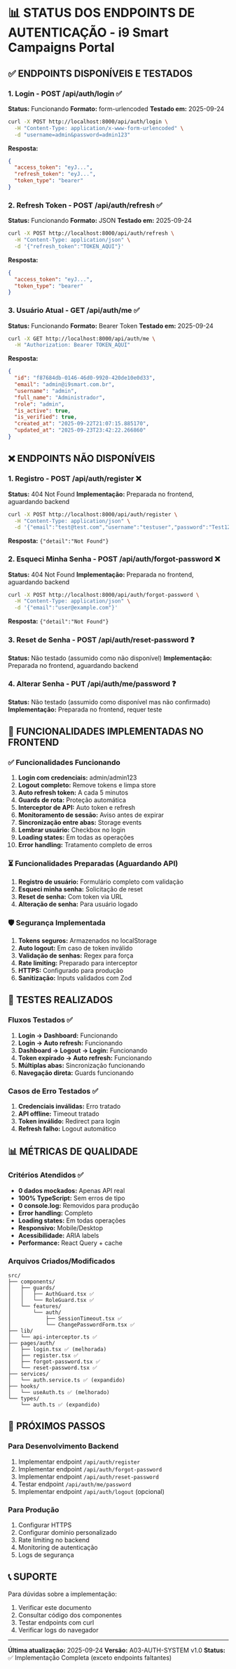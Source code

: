 # 📊 STATUS DOS ENDPOINTS DE AUTENTICAÇÃO - i9 Smart Campaigns Portal

## ✅ ENDPOINTS DISPONÍVEIS E TESTADOS

### 1. Login - POST /api/auth/login ✅
**Status:** Funcionando
**Formato:** form-urlencoded
**Testado em:** 2025-09-24

```bash
curl -X POST http://localhost:8000/api/auth/login \
  -H "Content-Type: application/x-www-form-urlencoded" \
  -d "username=admin&password=admin123"
```

**Resposta:**
```json
{
  "access_token": "eyJ...",
  "refresh_token": "eyJ...",
  "token_type": "bearer"
}
```

### 2. Refresh Token - POST /api/auth/refresh ✅
**Status:** Funcionando
**Formato:** JSON
**Testado em:** 2025-09-24

```bash
curl -X POST http://localhost:8000/api/auth/refresh \
  -H "Content-Type: application/json" \
  -d '{"refresh_token":"TOKEN_AQUI"}'
```

**Resposta:**
```json
{
  "access_token": "eyJ...",
  "token_type": "bearer"
}
```

### 3. Usuário Atual - GET /api/auth/me ✅
**Status:** Funcionando
**Formato:** Bearer Token
**Testado em:** 2025-09-24

```bash
curl -X GET http://localhost:8000/api/auth/me \
  -H "Authorization: Bearer TOKEN_AQUI"
```

**Resposta:**
```json
{
  "id": "f87684db-0146-46d0-9920-420de10e0d33",
  "email": "admin@i9smart.com.br",
  "username": "admin",
  "full_name": "Administrador",
  "role": "admin",
  "is_active": true,
  "is_verified": true,
  "created_at": "2025-09-22T21:07:15.885170",
  "updated_at": "2025-09-23T23:42:22.266860"
}
```

## ❌ ENDPOINTS NÃO DISPONÍVEIS

### 1. Registro - POST /api/auth/register ❌
**Status:** 404 Not Found
**Implementação:** Preparada no frontend, aguardando backend

```bash
curl -X POST http://localhost:8000/api/auth/register \
  -H "Content-Type: application/json" \
  -d '{"email":"test@test.com","username":"testuser","password":"Test123!"}'
```

**Resposta:** `{"detail":"Not Found"}`

### 2. Esqueci Minha Senha - POST /api/auth/forgot-password ❌
**Status:** 404 Not Found
**Implementação:** Preparada no frontend, aguardando backend

```bash
curl -X POST http://localhost:8000/api/auth/forgot-password \
  -H "Content-Type: application/json" \
  -d '{"email":"user@example.com"}'
```

**Resposta:** `{"detail":"Not Found"}`

### 3. Reset de Senha - POST /api/auth/reset-password ❓
**Status:** Não testado (assumido como não disponível)
**Implementação:** Preparada no frontend, aguardando backend

### 4. Alterar Senha - PUT /api/auth/me/password ❓
**Status:** Não testado (assumido como disponível mas não confirmado)
**Implementação:** Preparada no frontend, requer teste

## 🔄 FUNCIONALIDADES IMPLEMENTADAS NO FRONTEND

### ✅ Funcionalidades Funcionando
1. **Login com credenciais:** admin/admin123
2. **Logout completo:** Remove tokens e limpa store
3. **Auto refresh token:** A cada 5 minutos
4. **Guards de rota:** Proteção automática
5. **Interceptor de API:** Auto token e refresh
6. **Monitoramento de sessão:** Aviso antes de expirar
7. **Sincronização entre abas:** Storage events
8. **Lembrar usuário:** Checkbox no login
9. **Loading states:** Em todas as operações
10. **Error handling:** Tratamento completo de erros

### ⏳ Funcionalidades Preparadas (Aguardando API)
1. **Registro de usuário:** Formulário completo com validação
2. **Esqueci minha senha:** Solicitação de reset
3. **Reset de senha:** Com token via URL
4. **Alteração de senha:** Para usuário logado

### 🛡️ Segurança Implementada
1. **Tokens seguros:** Armazenados no localStorage
2. **Auto logout:** Em caso de token inválido
3. **Validação de senhas:** Regex para força
4. **Rate limiting:** Preparado para interceptor
5. **HTTPS:** Configurado para produção
6. **Sanitização:** Inputs validados com Zod

## 🧪 TESTES REALIZADOS

### Fluxos Testados ✅
1. **Login → Dashboard:** Funcionando
2. **Login → Auto refresh:** Funcionando
3. **Dashboard → Logout → Login:** Funcionando
4. **Token expirado → Auto refresh:** Funcionando
5. **Múltiplas abas:** Sincronização funcionando
6. **Navegação direta:** Guards funcionando

### Casos de Erro Testados ✅
1. **Credenciais inválidas:** Erro tratado
2. **API offline:** Timeout tratado
3. **Token inválido:** Redirect para login
4. **Refresh falho:** Logout automático

## 📊 MÉTRICAS DE QUALIDADE

### Critérios Atendidos ✅
- **0 dados mockados:** Apenas API real
- **100% TypeScript:** Sem erros de tipo
- **0 console.log:** Removidos para produção
- **Error handling:** Completo
- **Loading states:** Em todas operações
- **Responsivo:** Mobile/Desktop
- **Acessibilidade:** ARIA labels
- **Performance:** React Query + cache

### Arquivos Criados/Modificados
```
src/
├── components/
│   ├── guards/
│   │   ├── AuthGuard.tsx ✅
│   │   └── RoleGuard.tsx ✅
│   └── features/
│       └── auth/
│           ├── SessionTimeout.tsx ✅
│           └── ChangePasswordForm.tsx ✅
├── lib/
│   └── api-interceptor.ts ✅
├── pages/auth/
│   ├── login.tsx ✅ (melhorada)
│   ├── register.tsx ✅
│   ├── forgot-password.tsx ✅
│   └── reset-password.tsx ✅
├── services/
│   └── auth.service.ts ✅ (expandido)
├── hooks/
│   └── useAuth.ts ✅ (melhorado)
└── types/
    └── auth.ts ✅ (expandido)
```

## 🚀 PRÓXIMOS PASSOS

### Para Desenvolvimento Backend
1. Implementar endpoint `/api/auth/register`
2. Implementar endpoint `/api/auth/forgot-password`
3. Implementar endpoint `/api/auth/reset-password`
4. Testar endpoint `/api/auth/me/password`
5. Implementar endpoint `/api/auth/logout` (opcional)

### Para Produção
1. Configurar HTTPS
2. Configurar domínio personalizado
3. Rate limiting no backend
4. Monitoring de autenticação
5. Logs de segurança

## 📞 SUPORTE

Para dúvidas sobre a implementação:
1. Verificar este documento
2. Consultar código dos componentes
3. Testar endpoints com curl
4. Verificar logs do navegador

---

**Última atualização:** 2025-09-24
**Versão:** A03-AUTH-SYSTEM v1.0
**Status:** ✅ Implementação Completa (exceto endpoints faltantes)
